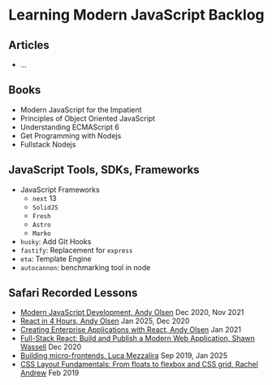 # Learning Modern JavaScript Backlog

## Articles
- ...

## Books
- Modern JavaScript for the Impatient
- Principles of Object Oriented JavaScript
- Understanding ECMAScript 6
- Get Programming with Nodejs
- Fullstack Nodejs

## JavaScript Tools, SDKs, Frameworks
- JavaScript Frameworks
    - `next` 13
    - `SolidJS`
    - `Fresh`
    - `Astro`
    - `Marko`
- `husky`: Add Git Hooks
- `fastify`: Replacement for `express`
- `eta`: Template Engine
- `autocannon`: benchmarking tool in node

## Safari Recorded Lessons

- [Modern JavaScript Development, Andy Olsen](https://learning.oreilly.com/live-events/modern-javascript-development/0636920397977/0636920476191/) Dec 2020, Nov 2021
- [React in 4 Hours, Andy Olsen](https://learning.oreilly.com/live-events/react-in-4-hours/0636920436553/0636920477624/) Jan 2025, Dec 2020
- [Creating Enterprise Applications with React, Andy Olsen](https://learning.oreilly.com/live-events/creating-enterprise-applications-with-react/0636920468462/0636920509134/) Jan 2021
- [Full-Stack React: Build and Publish a Modern Web Application, Shawn Wassell](https://learning.oreilly.com/live-events/full-stack-react-build-and-publish-a-modern-web-application/0636920357612/0636920476030/) Dec 2020
- [Building micro-frontends, Luca Mezzalira](https://learning.oreilly.com/live-events/building-micro-frontends/0636920243588/0636920296294/) Sep 2019, Jan 2025
- [CSS Layout Fundamentals: From floats to flexbox and CSS grid, Rachel Andrew](https://learning.oreilly.com/live-events/css-layout-fundamentals-from-floats-to-flexbox-and-css-grid/0636920138457/0636920244806/) Feb 2019